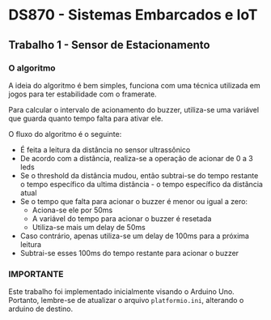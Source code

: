 # DS870 - Sistemas Embarcados e IoT

## Trabalho 1 - Sensor de Estacionamento

### O algoritmo

A ideia do algoritmo é bem simples, funciona com uma técnica utilizada em jogos para ter estabilidade com o framerate.

Para calcular o intervalo de acionamento do buzzer, utiliza-se uma variável que guarda quanto tempo falta para ativar ele.

O fluxo do algoritmo é o seguinte:

- É feita a leitura da distância no sensor ultrassônico
- De acordo com a distância, realiza-se a operação de acionar de 0 a 3 leds
- Se o threshold da distância mudou, então subtrai-se do tempo restante o tempo específico da ultima distância - o tempo específico da distância atual
- Se o tempo que falta para acionar o buzzer é menor ou igual a zero:
  - Aciona-se ele por 50ms
  - A variável do tempo para acionar o buzzer é resetada
  - Utiliza-se mais um delay de 50ms
- Caso contrário, apenas utiliza-se um delay de 100ms para a próxima leitura
- Subtrai-se esses 100ms do tempo restante para acionar o buzzer

### IMPORTANTE

Este trabalho foi implementado inicialmente visando o Arduino Uno. Portanto, lembre-se de atualizar o arquivo `platformio.ini`, alterando o arduino de destino.
